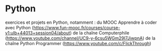 # Python
exercices et projets en Python, notamment : 
du MOOC Apprendre à coder avec Python (https://www.fun-mooc.fr/courses/course-v1:ulb+44013+session04/about)
de la chaîne Computerphile (https://www.youtube.com/channel/UC9-y-6csu5WGm29I7JiwpnA)
de la chaîne  Python Programmer (https://www.youtube.com/c/FlickThrough)
